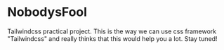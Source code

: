 # NobodysFool
Tailwindcss practical project.
This is the way we can use css framework "Tailwindcss" and really thinks that this would help you a lot.
Stay tuned!
